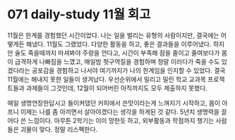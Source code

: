 # 071 daily-study 11월 회고

11월은 한계를 경험했던 시간이었다. 나는 일을 벌리는 유형의 사람이지만, 결국에는 어떻게든 해냈다. 11월도 그랬었다. 다양한 활동을 하고, 좋은 결과들을 이루어냈다. 하지만 술도 죽을때까지 마셔봐야 주량을 안다고, 시간이 부족해 잠을 줄이고 줄여보다가 몸이 급격하게 나빠짐을 느꼈고, 매일밤 헛구역질을 경험하며 정말 이러다가 죽을 수도 있겠다라는 공포감을 경험하고 나서야 여기까지가 나의 한계임을 인지할 수 있었다. 결국 11월에는 해내지 못한 일들이 생겨났다. 우선순위에서 밀리고 밀린 학교 교과목 프로젝트들과 과제들이 그것인데, 12월이 되어버린 아직까지도 모두 제출하지 못했다.

매일 생명연장한답시고 들이켜댔던 커피에서 쓴맛이라는게 느껴지기 시작하고, 몸이 아프니 이제는 나를 좀 아끼면서 살아야겠다는 생각을 하게된 것 같다. 5년치 생명력을 끌어다 쓴 느낌이다. 아무튼 2학기는 이미 망한듯 하고, 외부활동과 학점까지 챙기는 사람들은 괴물이 맞다. 정말 리스펙한다.